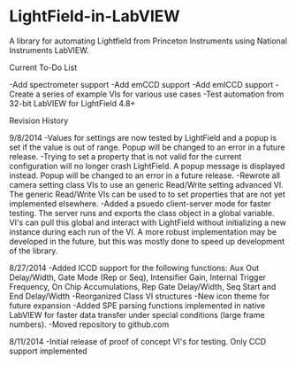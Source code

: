 LightField-in-LabVIEW
=====================

A library for automating Lightfield from Princeton Instruments using National Instruments LabVIEW.

Current To-Do List

-Add spectrometer support
-Add emCCD support
-Add emICCD support
-Create a series of example VIs for various use cases
-Test automation from 32-bit LabVIEW for LightField 4.8+

Revision History

9/8/2014
-Values for settings are now tested by LightField and a popup is set if the value is out of range.
	Popup will be changed to an error in a future release.
-Trying to set a property that is not valid for the current configuration will no longer crash 
	LightField. A popup message is displayed instead. Popup will be changed to an error in a future
	release.
-Rewrote all camera setting class VIs to use an generic Read/Write setting advanced VI. The generic
	Read/Write VIs can be used to to set properties that are not yet implemented elsewhere.
-Added a psuedo client-server mode for faster testing. The server runs and exports the class object
	in a global variable. VI's can pull this global and interact with LightField without 
	initializing a new instance during each run of the VI. A more robust implementation may be 
	developed in the future, but this was mostly done to speed up development of the library.

8/27/2014
-Added ICCD support for the following functions: Aux Out Delay/Width, Gate Mode (Rep or Seq), 
	Intensifier Gain, Internal Trigger Frequency, On Chip Accumulations, Rep Gate Delay/Width, 
	Seq Start and End Delay/Width
-Reorganized Class VI structures
-New icon theme for future expansion
-Added SPE parsing functions implemented in native LabVIEW for faster data transfer under
	special conditions (large frame numbers).
-Moved repository to github.com
	
8/11/2014
-Initial release of proof of concept VI's for testing. Only CCD support implemented